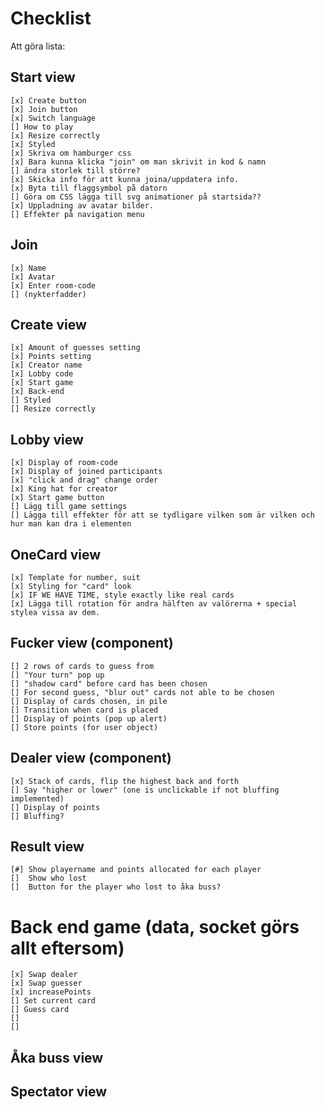 # Checklist

Att göra lista:

## Start view

    [x] Create button
    [x] Join button
    [x] Switch language
    [] How to play
    [x] Resize correctly
    [x] Styled
    [x] Skriva om hamburger css
    [x] Bara kunna klicka "join" om man skrivit in kod & namn
    [] ändra storlek till större?
    [x] Skicka info för att kunna joina/uppdatera info.
    [x] Byta till flaggsymbol på datorn
    [] Göra om CSS lägga till svg animationer på startsida??
    [x] Uppladning av avatar bilder.
    [] Effekter på navigation menu

## Join

    [x] Name
    [x] Avatar
    [x] Enter room-code
    [] (nykterfadder)

## Create view

    [x] Amount of guesses setting
    [x] Points setting
    [x] Creator name
    [x] Lobby code
    [x] Start game
    [x] Back-end
    [] Styled
    [] Resize correctly

## Lobby view

    [x] Display of room-code
    [x] Display of joined participants
    [x] "click and drag" change order
    [x] King hat for creator
    [x] Start game button
    [] Lägg till game settings
    [] Lägga till effekter för att se tydligare vilken som är vilken och hur man kan dra i elementen

## OneCard view

    [x] Template for number, suit
    [x] Styling for "card" look
    [x] IF WE HAVE TIME, style exactly like real cards
    [x] Lägga till rotation för andra hälften av valörerna + special stylea vissa av dem.

## Fucker view (component)

    [] 2 rows of cards to guess from
    [] "Your turn" pop up
    [] "shadow card" before card has been chosen
    [] For second guess, "blur out" cards not able to be chosen
    [] Display of cards chosen, in pile
    [] Transition when card is placed
    [] Display of points (pop up alert)
    [] Store points (for user object)

## Dealer view (component)

    [x] Stack of cards, flip the highest back and forth
    [] Say "higher or lower" (one is unclickable if not bluffing implemented)
    [] Display of points
    [] Bluffing?

## Result view

    [#] Show playername and points allocated for each player
    []  Show who lost
    []  Button for the player who lost to åka buss?

# Back end game (data, socket görs allt eftersom)

    [x] Swap dealer
    [x] Swap guesser
    [x] increasePoints
    [] Set current card
    [] Guess card
    []
    []

## Åka buss view

## Spectator view

